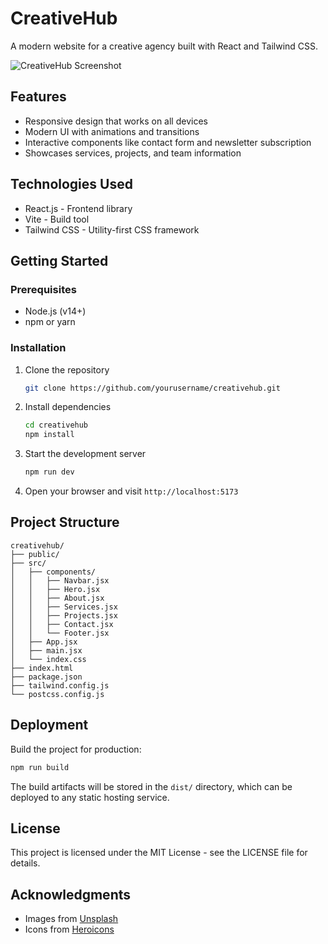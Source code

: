 # CreativeHub

A modern website for a creative agency built with React and Tailwind CSS.

![CreativeHub Screenshot](https://images.unsplash.com/photo-1497215728101-856f4ea42174?ixlib=rb-4.0.3&auto=format&fit=crop&w=1470&q=80)

## Features

- Responsive design that works on all devices
- Modern UI with animations and transitions
- Interactive components like contact form and newsletter subscription
- Showcases services, projects, and team information

## Technologies Used

- React.js - Frontend library
- Vite - Build tool
- Tailwind CSS - Utility-first CSS framework

## Getting Started

### Prerequisites

- Node.js (v14+)
- npm or yarn

### Installation

1. Clone the repository
   ```bash
   git clone https://github.com/yourusername/creativehub.git
   ```

2. Install dependencies
   ```bash
   cd creativehub
   npm install
   ```

3. Start the development server
   ```bash
   npm run dev
   ```

4. Open your browser and visit `http://localhost:5173`

## Project Structure

```
creativehub/
├── public/
├── src/
│   ├── components/
│   │   ├── Navbar.jsx
│   │   ├── Hero.jsx
│   │   ├── About.jsx
│   │   ├── Services.jsx
│   │   ├── Projects.jsx
│   │   ├── Contact.jsx
│   │   └── Footer.jsx
│   ├── App.jsx
│   ├── main.jsx
│   └── index.css
├── index.html
├── package.json
├── tailwind.config.js
└── postcss.config.js
```

## Deployment

Build the project for production:

```bash
npm run build
```

The build artifacts will be stored in the `dist/` directory, which can be deployed to any static hosting service.

## License

This project is licensed under the MIT License - see the LICENSE file for details.

## Acknowledgments

- Images from [Unsplash](https://unsplash.com/)
- Icons from [Heroicons](https://heroicons.com/)
